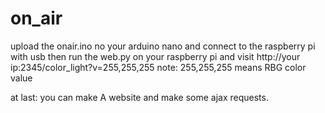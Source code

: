 # on_air

upload the onair.ino no your arduino nano
and connect to the raspberry pi with usb
then
run the web.py on your raspberry pi
and visit http://your ip:2345/color_light?v=255,255,255
note: 255,255,255 means RBG color value

at last:
you can make A website and make some ajax requests.
